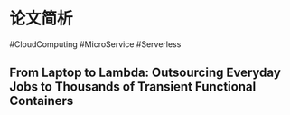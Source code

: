 # 论文简析

#CloudComputing #MicroService #Serverless

## From Laptop to Lambda:  Outsourcing Everyday Jobs to Thousands of Transient Functional Containers

